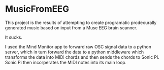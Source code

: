 # MusicFromEEG

This project is the results of attempting to create programatic prodecurally generated music based on input from a Muse EEG brain scanner. 

It sucks.

I used the Mind Monitor app to forward raw OSC signal data to a python server, which in turn forward the data to a python middleware which transforms the data into MIDI chords and then sends the chords to Sonic Pi. Sonic Pi then incorperates the MIDI notes into its main loop. 
